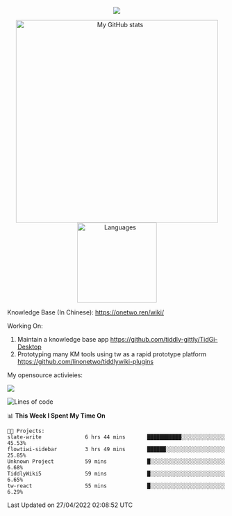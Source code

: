<a href="https://github.com/linonetwo">
    <p align="center">
        <img src="https://github-profile-trophy.vercel.app/?username=linonetwo&column=7&theme=onedark"/>
    </p>
</a>
<a align="center" href="https://github.com/linonetwo">
  <p align="center">
    <img src="https://github-readme-stats.vercel.app/api?username=linonetwo&show_icons=true&count_private=true" alt="My GitHub stats" width="465"/>
    <img src="https://github-readme-stats.vercel.app/api/top-langs/?username=linonetwo&layout=compact&langs_count=10" alt="Languages" height="183">
  </p>
</a>

Knowledge Base (In Chinese): https://onetwo.ren/wiki/

Working On: 

1. Maintain a knowledge base app https://github.com/tiddly-gittly/TidGi-Desktop
1. Prototyping many KM tools using tw as a rapid prototype platform https://github.com/linonetwo/tiddlywiki-plugins

My opensource activieies:

![](https://visitor-badge.glitch.me/badge?page_id=linonetwo.linonetwo)

<!--START_SECTION:waka-->
![Lines of code](https://img.shields.io/badge/From%20Hello%20World%20I%27ve%20Written-2%20Million%20lines%20of%20code-blue)

📊 **This Week I Spent My Time On** 

```text
🐱‍💻 Projects: 
slate-write              6 hrs 44 mins       ███████████░░░░░░░░░░░░░░   45.53% 
flowtiwi-sidebar         3 hrs 49 mins       ██████░░░░░░░░░░░░░░░░░░░   25.85% 
Unknown Project          59 mins             █░░░░░░░░░░░░░░░░░░░░░░░░   6.68% 
TiddlyWiki5              59 mins             █░░░░░░░░░░░░░░░░░░░░░░░░   6.65% 
tw-react                 55 mins             █░░░░░░░░░░░░░░░░░░░░░░░░   6.29%

```


 Last Updated on 27/04/2022 02:08:52 UTC
<!--END_SECTION:waka-->
